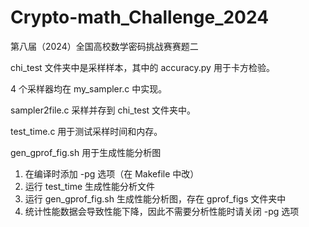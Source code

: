 # Crypto-math_Challenge_2024
第八届（2024）全国高校数学密码挑战赛赛题二

chi_test 文件夹中是采样样本，其中的 accuracy.py 用于卡方检验。

4 个采样器均在 my_sampler.c 中实现。

sampler2file.c 采样并存到 chi_test 文件夹中。

test_time.c 用于测试采样时间和内存。

gen_gprof_fig.sh 用于生成性能分析图
1. 在编译时添加 -pg 选项（在 Makefile 中改）
2. 运行 test_time 生成性能分析文件
3. 运行 gen_gprof_fig.sh 生成性能分析图，存在 gprof_figs 文件夹中
4. 统计性能数据会导致性能下降，因此不需要分析性能时请关闭 -pg 选项